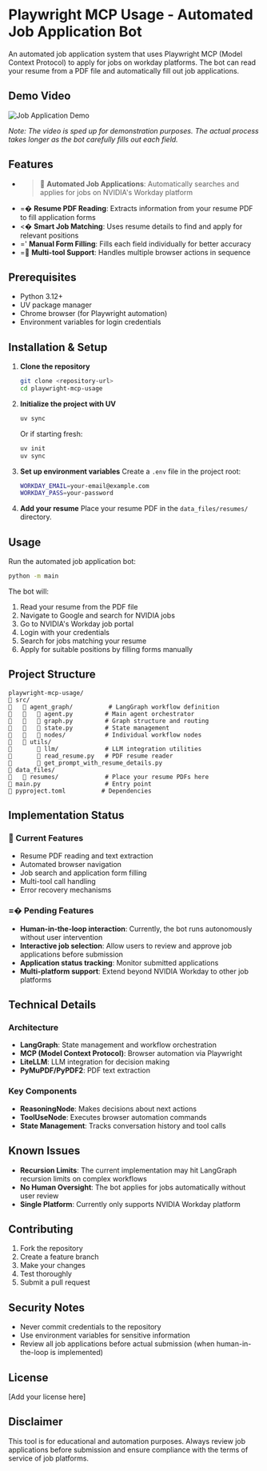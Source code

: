 # Playwright MCP Usage - Automated Job Application Bot

An automated job application system that uses Playwright MCP (Model Context Protocol) to apply for jobs on workday platforms. The bot can read your resume from a PDF file and automatically fill out job applications.

## Demo Video

![Job Application Demo](https://github.com/user-attachments/assets/demo-video-placeholder)

*Note: The video is sped up for demonstration purposes. The actual process takes longer as the bot carefully fills out each field.*

## Features

- > **Automated Job Applications**: Automatically searches and applies for jobs on NVIDIA's Workday platform
- =� **Resume PDF Reading**: Extracts information from your resume PDF to fill application forms
- <� **Smart Job Matching**: Uses resume details to find and apply for relevant positions
- =' **Manual Form Filling**: Fills each field individually for better accuracy
- = **Multi-tool Support**: Handles multiple browser actions in sequence

## Prerequisites

- Python 3.12+
- UV package manager
- Chrome browser (for Playwright automation)
- Environment variables for login credentials

## Installation & Setup

1. **Clone the repository**
   ```bash
   git clone <repository-url>
   cd playwright-mcp-usage
   ```

2. **Initialize the project with UV**
   ```bash
   uv sync
   ```
   
   Or if starting fresh:
   ```bash
   uv init
   uv sync
   ```

3. **Set up environment variables**
   Create a `.env` file in the project root:
   ```bash
   WORKDAY_EMAIL=your-email@example.com
   WORKDAY_PASS=your-password
   ```

4. **Add your resume**
   Place your resume PDF in the `data_files/resumes/` directory.

## Usage

Run the automated job application bot:

```bash
python -m main
```

The bot will:
1. Read your resume from the PDF file
2. Navigate to Google and search for NVIDIA jobs
3. Go to NVIDIA's Workday job portal
4. Login with your credentials
5. Search for jobs matching your resume
6. Apply for suitable positions by filling forms manually

## Project Structure

```
playwright-mcp-usage/
   src/
      agent_graph/          # LangGraph workflow definition
         agent.py         # Main agent orchestrator
         graph.py         # Graph structure and routing
         state.py         # State management
         nodes/           # Individual workflow nodes
      utils/
          llm/             # LLM integration utilities
          read_resume.py   # PDF resume reader
          get_prompt_with_resume_details.py
   data_files/
      resumes/             # Place your resume PDFs here
   main.py                  # Entry point
   pyproject.toml          # Dependencies
```

## Implementation Status

###  Current Features
- Resume PDF reading and text extraction
- Automated browser navigation
- Job search and application form filling
- Multi-tool call handling
- Error recovery mechanisms

### =� Pending Features
- **Human-in-the-loop interaction**: Currently, the bot runs autonomously without user intervention
- **Interactive job selection**: Allow users to review and approve job applications before submission
- **Application status tracking**: Monitor submitted applications
- **Multi-platform support**: Extend beyond NVIDIA Workday to other job platforms

## Technical Details

### Architecture
- **LangGraph**: State management and workflow orchestration
- **MCP (Model Context Protocol)**: Browser automation via Playwright
- **LiteLLM**: LLM integration for decision making
- **PyMuPDF/PyPDF2**: PDF text extraction

### Key Components
- **ReasoningNode**: Makes decisions about next actions
- **ToolUseNode**: Executes browser automation commands
- **State Management**: Tracks conversation history and tool calls

## Known Issues

- **Recursion Limits**: The current implementation may hit LangGraph recursion limits on complex workflows
- **No Human Oversight**: The bot applies for jobs automatically without user review
- **Single Platform**: Currently only supports NVIDIA Workday platform

## Contributing

1. Fork the repository
2. Create a feature branch
3. Make your changes
4. Test thoroughly
5. Submit a pull request

## Security Notes

- Never commit credentials to the repository
- Use environment variables for sensitive information
- Review all job applications before actual submission (when human-in-the-loop is implemented)

## License

[Add your license here]

## Disclaimer

This tool is for educational and automation purposes. Always review job applications before submission and ensure compliance with the terms of service of job platforms.
